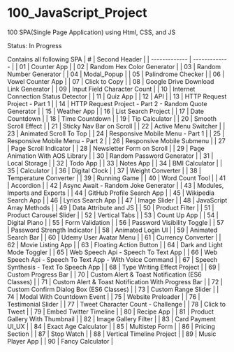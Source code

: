 # 100_JavaScript_Project
100 SPA(Single Page Application) using Html, CSS, and JS

Status: In Progress

Contains all following SPA
| #  | Second Header |
| ------------- | ------------- |
| 01  | Counter App |
| 02  | Random Hex Color Generator  |
| 03  | Random Number Generator |
| 04  | Modal_Popup |
| 05  | Palindrome Checker |
| 06  | Vowel Counter App |
| 07  | Click to Copy |
| 08  | Google Drive Download Link Generator |
| 09  | Input Field Character Count |
| 10  | Internet Connection Status Detector |
| 11  | Quiz App |
| 12  | API |
| 13  |  HTTP Request Project - Part 1 |
| 14  | HTTP Request Project - Part 2 - Random Quote Generator |
| 15  | Weather App |
| 16  | List Search Project |
| 17  | Date Countdown |
| 18  | Time Countdown |
| 19  | Tip Calculator |
| 20  | Smooth Scroll Effect |
| 21  | Sticky Nav Bar on Scroll |
| 22  | Active Menu Switcher |
| 23  | Animated Scroll To Top |
| 24  | Responsive Mobile Menu - Part 1 |
| 25  | Responsive Mobile Menu - Part 2 |
| 26  | Responsive Mobile Submenu |
| 27  | Page Scroll Indicator |
| 28  | Newsletter Form on Scroll |
| 29  | Page Animation With AOS Library |
| 30  | Random Password Generator |
| 31  | Local Storage |
| 32  | Todo App |
| 33  | Notes App |
| 34  | BMI Calculator |
| 35  | Calculator |
| 36  | Digital Clock |
| 37  | Weight Converter |
| 38  | Temperature Converter |
| 39  | Running Game |
| 40  | Word Count Tool |
| 41  | Accordion |
| 42  | Async Await - Random Joke Generator |
| 43  | Modules, Imports and Exports |
| 44  | GitHub Profile Search App |
| 45  | Wikipedia Search App |
| 46  | Lyrics Search App |
| 47  | Image Slider |
| 48  | JavaScript Array Methods |
| 49  | Data Attribute and JS |
| 50  | Product Filter |
| 51  | Product Carousel Slider |
| 52  | Vertical Tabs |
| 53  | Count Up App |
| 54  | Digital Piano |
| 55  | Form Validation |
| 56  | Password Visibility Toggle |
| 57  | Password Strength Indicator |
| 58  | Animated Login UI |
| 59  | Animated Search Bar |
| 60  | Udemy User Avatar Menu |
| 61  | Currency Converter |
| 62  | Movie Listing App |
| 63  | Floating Action Button |
| 64  | Dark and Light Mode Toggler |
| 65  | Web Speech Api - Speech To Text App |
| 66  | Web Speech Api - Speech To Text App - With Voice Command |
| 67  | Speech Synthesis - Text To Speech App |
| 68  | Type Writing Effect Project |
| 69  | Custom Progress Bar |
| 70  | Custom Alert & Toast Notification (ES6 Classes) |
| 71  | Custom Alert & Toast Notification With Progress Bar |
| 72  | Custom Confirm Dialog Box (ES6 Classes) |
| 73  | Custom Range Slider |
| 74  | Modal With Countdown Event |
| 75  | Website Preloader |
| 76  | Testimonial Slider |
| 77  | Tweet Character Count - Challenge |
| 78  | Click to Tweet |
| 79  | Embed Twitter Timeline |
| 80  | Recipe App |
| 81  | Product Gallery With Thumbnail |
| 82  | Image Gallery Filter |
| 83  | Card Payment UI_UX |
| 84  | Exact Age Calculator |
| 85  | Multistep Form |
| 86  | Pricing Section |
| 87  | Stop Watch |
| 88  | Vertical Timeline Project |
| 89  | Music Player App |
| 90  | Fancy Calculator |
